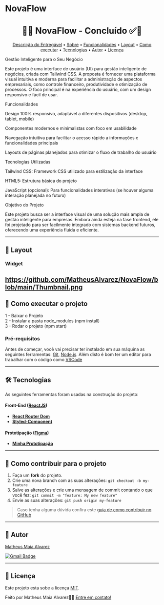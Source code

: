 # NovaFlow
<!-- MODELO PROJETO FINALIZADO -->
<h1 align="center"> 
	  🚀✅ NovaFlow - Concluído ✅🚀
</h1>

<!-- ---------------------------------------------------------------------- -->

<!-- MODELO MENU DE NAVEGAÇÃO -->
<p align="center">
 <a href="#-Descrição-do-entregável">Descrição do Entregável</a> •
 <a href="#-sobre-o-projeto">Sobre</a> •
 <a href="#-funcionalidades">Funcionalidades</a> •
 <a href="#-layout">Layout</a> • 
 <a href="#-como-executar-o-projeto">Como executar</a> • 
 <a href="#-tecnologias">Tecnologias</a> • 
 <a href="#-autor">Autor</a> • 
 <a href="#user-content--licença">Licença</a>
</p>

<!-- ---------------------------------------------------------------------- -->

<!-- ---------------------------------------------------------------------- -->

<!-- MODELO DESCRIÇÃO SOBRE O PROJETO: -->
Gestão Inteligente para o Seu Negócio

Este projeto é uma interface de usuário (UI) para gestão inteligente de negócios, criada com Tailwind CSS. A proposta é fornecer uma plataforma visual intuitiva e moderna para facilitar a administração de aspectos empresariais, como controle financeiro, produtividade e otimização de processos. O foco principal é na experiência do usuário, com um design responsivo e fácil de usar.

Funcionalidades

Design 100% responsivo, adaptável a diferentes dispositivos (desktop, tablet, mobile)

Componentes modernos e minimalistas com foco em usabilidade

Navegação intuitiva para facilitar o acesso rápido a informações e funcionalidades principais

Layouts de páginas planejados para otimizar o fluxo de trabalho do usuário

Tecnologias Utilizadas

Tailwind CSS: Framework CSS utilizado para estilização da interface

HTML5: Estrutura básica do projeto

JavaScript (opcional): Para funcionalidades interativas (se houver alguma interação planejada no futuro)

Objetivo do Projeto

Este projeto busca ser a interface visual de uma solução mais ampla de gestão inteligente para empresas. Embora ainda esteja na fase frontend, ele foi projetado para ser facilmente integrado com sistemas backend futuros, oferecendo uma experiência fluida e eficiente.
<!-- LINHA DE DIVISÃO: -->
---

<!-- ---------------------------------------------------------------------- -->

<!-- MODELO FUNCIONALIDADES: -->
<!-- ---------------------------------------------------------------------- -->

<!-- EXEMPLO DE LAYOUT: -->
## 🎨 Layout

### Widget

<!-- AQUI VOCÊ PASSA O CAMINHO DA IMAGEM -->
https://github.com/MatheusAlvarez/NovaFlow/blob/main/Thumbnail.png
---

<!-- ---------------------------------------------------------------------- -->

<!-- MODELO DE COMO EXECUTAR O PROJETO -->
## 🚀 Como executar o projeto

1 - Baixar o Projeto <br>
2 - Instalar a pasta node_modules (npm install)<br>
3 - Rodar o projeto (npm start)

<!-- ---------------------------------------------------------------------- -->

<!-- MODELO DE PRÉ REQUISITOS -->
### Pré-requisitos

Antes de começar, você vai precisar ter instalado em sua máquina as seguintes ferramentas:
[Git](https://git-scm.com), [Node.js](https://nodejs.org/en/). 
Além disto é bom ter um editor para trabalhar com o código como [VSCode](https://code.visualstudio.com/)

---

<!-- ---------------------------------------------------------------------- -->

<!-- MODELO DE TECNOLOGIAS -->
## 🛠 Tecnologias

As seguintes ferramentas foram usadas na construção do projeto:

#### **Front-End**  ([ReactJS](https://reactjs.org/)) 

-   **[React Router Dom](https://github.com/ReactTraining/react-router/tree/master/packages/react-router-dom)**
-   **[Styled-Component](https://styled-components.com/docs)**

#### **Prototipação** ([Figma](https://www.figma.com/))

- **[Minha Prototipação](https://www.figma.com/file/J1zv4Q8hCFhxhuZE5XINxu/Prototipa%C3%A7%C3%A3o-desafio-Digitalk?t=9EYQVYnf9XIZWWZr-1)**

---

<!-- ---------------------------------------------------------------------- -->

<!-- MODELO DE COMO CONTRIBUIR PARA O PROJETO -->
## 💪 Como contribuir para o projeto

1. Faça um **fork** do projeto.
2. Crie uma nova branch com as suas alterações: `git checkout -b my-feature`
3. Salve as alterações e crie uma mensagem de commit contando o que você fez: `git commit -m "feature: My new feature"`
4. Envie as suas alterações: `git push origin my-feature`
> Caso tenha alguma dúvida confira este [guia de como contribuir no GitHub](./CONTRIBUTING.md)

---

<!-- ---------------------------------------------------------------------- -->

<!-- MODELO DE AUTOR-->
## 🦸 Autor

<a href="https://br.linkedin.com/in/matheus-maia-alvarez-">
Matheus Maia Alvarez</a>
 <br />
 
[![Gmail Badge](https://img.shields.io/badge/-mthalvarez2005@gmail.com-c14438?style=flat-square&logo=Gmail&logoColor=white&link=mailto:mthalvarez2005@gmail.com)](mailto:mthalvarez2005@gmail.com)

---

<!-- ---------------------------------------------------------------------- -->

<!-- MODELO DE LICENÇA -->
## 📝 Licença

Este projeto esta sobe a licença [MIT](./LICENSE).

Feito por Matheus Maia Alvarez👋🏽 [Entre em contato!](https://br.linkedin.com/in/matheus-maia-alvarez-)

